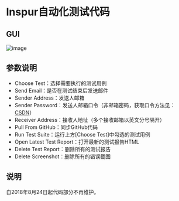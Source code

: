 # Inspur自动化测试代码
## GUI
![image](https://user-images.githubusercontent.com/27627484/44316205-005feb00-a45d-11e8-8f00-b6ddafa2474f.png)

## 参数说明
* Choose Test：选择需要执行的测试用例
* Send Email：是否在测试结束后发送邮件
* Sender Address：发送人邮箱
* Sender Password：发送人邮箱口令（非邮箱密码，获取口令方法见：[CSDN](https://blog.csdn.net/xxzhangx/article/details/76757817)）
* Receiver Address：接收人地址（多个接收邮箱以英文分号隔开）
* Pull From GitHub：同步GitHub代码
* Run Test Suite：运行上方\[Choose Test]中勾选的测试用例
* Open Latest Test Report：打开最新的测试报告HTML
* Delete Test Report：删除所有的测试报告
* Delete Screenshot：删除所有的错误截图

## 说明
自2018年8月24日起代码部分不再维护。
